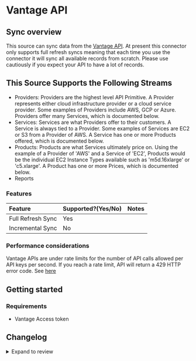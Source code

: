 # Vantage API

## Sync overview

This source can sync data from the [Vantage API](https://vantage.readme.io/reference/general). At present this connector only supports full refresh syncs meaning that each time you use the connector it will sync all available records from scratch. Please use cautiously if you expect your API to have a lot of records.

## This Source Supports the Following Streams

- Providers: Providers are the highest level API Primitive. A Provider represents either cloud infrastructure provider or a cloud service provider. Some examples of Providers include AWS, GCP or Azure. Providers offer many Services, which is documented below.
- Services: Services are what Providers offer to their customers. A Service is always tied to a Provider. Some examples of Services are EC2 or S3 from a Provider of AWS. A Service has one or more Products offered, which is documented below.
- Products: Products are what Services ultimately price on. Using the example of a Provider of 'AWS' and a Service of 'EC2', Products would be the individual EC2 Instance Types available such as 'm5d.16xlarge' or 'c5.xlarge'. A Product has one or more Prices, which is documented below.
- Reports

### Features

| Feature           | Supported?\(Yes/No\) | Notes |
| :---------------- | :------------------- | :---- |
| Full Refresh Sync | Yes                  |       |
| Incremental Sync  | No                   |       |

### Performance considerations

Vantage APIs are under rate limits for the number of API calls allowed per API keys per second. If you reach a rate limit, API will return a 429 HTTP error code. See [here](https://vantage.readme.io/reference/rate-limiting)

## Getting started

### Requirements

- Vantage Access token

## Changelog

<details>
  <summary>Expand to review</summary>

| Version | Date       | Pull Request                                              | Subject                                   |
| :------ | :--------- | :-------------------------------------------------------- | :---------------------------------------- |
| 0.2.3 | 2024-12-14 | [48209](https://github.com/airbytehq/airbyte/pull/48209) | Update dependencies |
| 0.2.2 | 2024-10-28 | [47657](https://github.com/airbytehq/airbyte/pull/47657) | Update dependencies |
| 0.2.1 | 2024-08-16 | [44196](https://github.com/airbytehq/airbyte/pull/44196) | Bump source-declarative-manifest version |
| 0.2.0 | 2024-08-14 | [44053](https://github.com/airbytehq/airbyte/pull/44053) | Refactor connector to manifest-only format |
| 0.1.14 | 2024-08-12 | [43784](https://github.com/airbytehq/airbyte/pull/43784) | Update dependencies |
| 0.1.13 | 2024-08-10 | [43694](https://github.com/airbytehq/airbyte/pull/43694) | Update dependencies |
| 0.1.12 | 2024-08-03 | [43049](https://github.com/airbytehq/airbyte/pull/43049) | Update dependencies |
| 0.1.11 | 2024-07-27 | [42749](https://github.com/airbytehq/airbyte/pull/42749) | Update dependencies |
| 0.1.10 | 2024-07-20 | [42271](https://github.com/airbytehq/airbyte/pull/42271) | Update dependencies |
| 0.1.9 | 2024-07-13 | [41817](https://github.com/airbytehq/airbyte/pull/41817) | Update dependencies |
| 0.1.8 | 2024-07-10 | [41588](https://github.com/airbytehq/airbyte/pull/41588) | Update dependencies |
| 0.1.7 | 2024-07-09 | [41224](https://github.com/airbytehq/airbyte/pull/41224) | Update dependencies |
| 0.1.6 | 2024-07-06 | [40901](https://github.com/airbytehq/airbyte/pull/40901) | Update dependencies |
| 0.1.5 | 2024-06-25 | [40385](https://github.com/airbytehq/airbyte/pull/40385) | Update dependencies |
| 0.1.4 | 2024-06-22 | [39993](https://github.com/airbytehq/airbyte/pull/39993) | Update dependencies |
| 0.1.3 | 2024-06-04 | [39081](https://github.com/airbytehq/airbyte/pull/39081) | [autopull] Upgrade base image to v1.2.1 |
| 0.1.2 | 2024-06-05 | [38839](https://github.com/airbytehq/airbyte/pull/38839) | Make compatible with builder |
| 0.1.1 | 2024-05-21 | [38490](https://github.com/airbytehq/airbyte/pull/38490) | [autopull] base image + poetry + up_to_date |
| 0.1.0   | 2022-10-30 | [#18665](https://github.com/airbytehq/airbyte/pull/18665) | 🎉 New Source: Vantage API [low-code CDK] |

</details>
